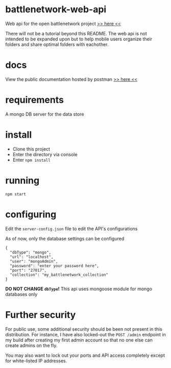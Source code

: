 # battlenetwork-web-api
Web api for the open battlenetwork project [>> here <<](https://github.com/TheMaverickProgrammer/battlenetwork)

There will not be a tutorial beyond this README. The web api is not intended to be expanded upon but to help mobile users organize their folders
and share optimal folders with eachother.

# docs
View the public documentation hosted by postman [>> here <<](https://documenter.getpostman.com/view/9873403/SWLYAWAU?version=latest)

# requirements
A mongo DB server for the data store

# install
- Clone this project
- Enter the directory via console
- Enter `npm install`

# running
`npm start`

# configuring
Edit the `server-config.json` file to edit the API's configurations

As of now, only the database settings can be configured

```
{
  "dbType": "mongo",
  "url": "localhost",
  "user": "mongoAdmin",
  "password": "enter your password here",
  "port": "27017",
  "collection": "my_battlenetwork_collection"
}
```

**DO NOT CHANGE `dbType`!** This api uses mongoose module for mongo databases only

# Further security
For public use, some additional security should be been not present in this distribution. For instance, I have also locked-out the `POST /admin` endpoint in my build after creating my first admin account so that no one else can create admins on the fly.

You may also want to lock out your ports and API access completely except for white-listed IP addresses. 
